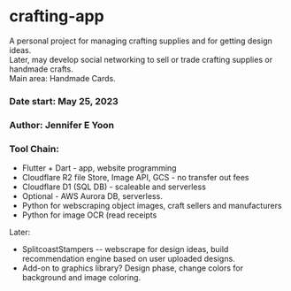 # crafting-app

A personal project for managing crafting supplies and for getting design ideas.  
Later, may develop social networking to sell or trade crafting supplies or handmade crafts.  
Main area: Handmade Cards.  

### Date start: May 25, 2023  

### Author: Jennifer E Yoon  

### Tool Chain:  

 * Flutter + Dart - app, website programming  
 * Cloudflare R2 file Store, Image API, GCS - no transfer out fees  
 * Cloudflare D1 (SQL DB) - scaleable and serverless
 * Optional - AWS Aurora DB, serverless.  
 * Python for webscraping object images, craft sellers and manufacturers 
 * Python for image OCR (read receipts
 
Later:  
 * SplitcoastStampers -- webscrape for design ideas, build recommendation engine based on user uploaded designs.  
 * Add-on to graphics library? Design phase, change colors for background and image coloring.  


